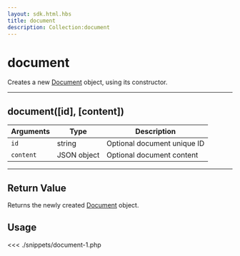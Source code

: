 ```yaml
---
layout: sdk.html.hbs
title: document
description: Collection:document
---
```


# document

Creates a new [Document](/sdk/php/3/document/) object, using its constructor.

---

## document([id], [content])

| Arguments | Type        | Description                 |
| --------- | ----------- | --------------------------- |
| `id`      | string      | Optional document unique ID |
| `content` | JSON object | Optional document content   |

---

## Return Value

Returns the newly created [Document](/sdk/php/3/document) object.

## Usage

<<< ./snippets/document-1.php
